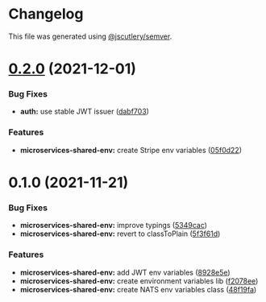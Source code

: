 # Changelog

This file was generated using [@jscutlery/semver](https://github.com/jscutlery/semver).

# [0.2.0](https://github.com/getlarge/ticketing/compare/v0.1.0...v0.2.0) (2021-12-01)


### Bug Fixes

* **auth:** use stable JWT issuer ([dabf703](https://github.com/getlarge/ticketing/commit/dabf703bde4cb9c2e08b069f68f1bb2036055da4))


### Features

* **microservices-shared-env:** create Stripe env variables ([05f0d22](https://github.com/getlarge/ticketing/commit/05f0d22cd4bbaf9199ae66345c25eee010a9ca47))



# 0.1.0 (2021-11-21)


### Bug Fixes

* **microservices-shared-env:** improve typings ([5349cac](https://github.com/getlarge/ticketing/commit/5349cac41ed7f3accb93225b914d432fcbd85165))
* **microservices-shared-env:** revert to classToPlain ([5f3f61d](https://github.com/getlarge/ticketing/commit/5f3f61dc9164cbb2ab727c9b6dd0a05a7ef3221c))


### Features

* **microservices-shared-env:** add JWT env variables ([8928e5e](https://github.com/getlarge/ticketing/commit/8928e5e3214633c6c3a275dd1d987fef33addf96))
* **microservices-shared-env:** create environment variables lib ([f2078ee](https://github.com/getlarge/ticketing/commit/f2078ee23c64caf3b90c76eae015f2e38adf0eab))
* **microservices-shared-env:** create NATS env variables class ([48f19fa](https://github.com/getlarge/ticketing/commit/48f19fa3feac53d362e1a4efe773c6f4394dad22))
